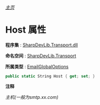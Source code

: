###### [主页](./Index.md "主页")

# Host 属性

**程序集** : [SharpDevLib.Transport.dll](./SharpDevLib.Transport.assembly.md "SharpDevLib.Transport.dll")

**命名空间** : [SharpDevLib.Transport](./SharpDevLib.Transport.namespace.md "SharpDevLib.Transport")

**所属类型** : [EmailGlobalOptions](./SharpDevLib.Transport.EmailGlobalOptions.md "EmailGlobalOptions")

``` csharp
public static String Host { get; set; }
```

**注释**

*主机(一般为smtp.xx.com)*



